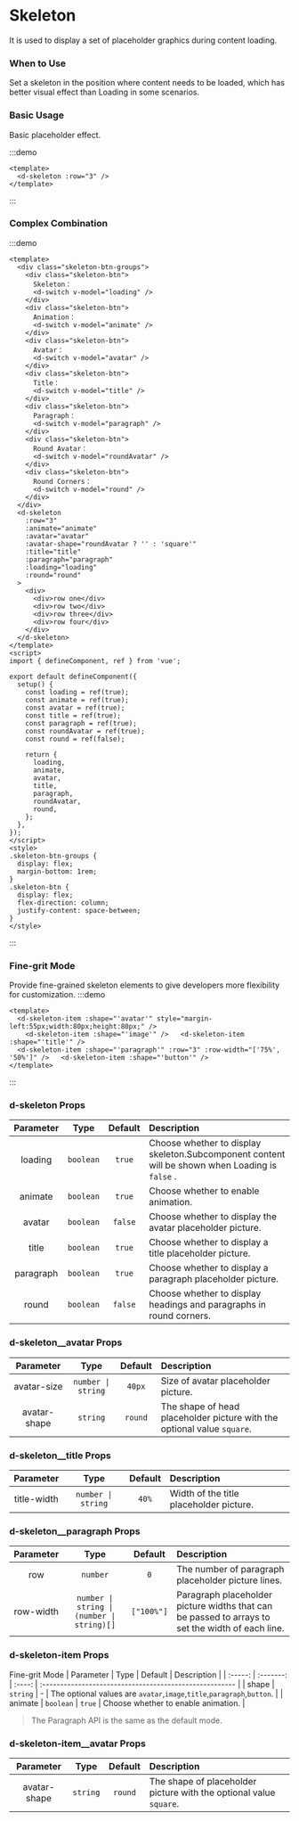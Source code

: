 # Skeleton

It is used to display a set of placeholder graphics during content loading.

### When to Use

Set a skeleton in the position where content needs to be loaded, which has better visual effect than Loading in some scenarios.

### Basic Usage

Basic placeholder effect.

:::demo

```vue
<template>
  <d-skeleton :row="3" />
</template>
```

:::

### Complex Combination

:::demo

```vue
<template>
  <div class="skeleton-btn-groups">
    <div class="skeleton-btn">
      Skeleton：
      <d-switch v-model="loading" />
    </div>
    <div class="skeleton-btn">
      Animation：
      <d-switch v-model="animate" />
    </div>
    <div class="skeleton-btn">
      Avatar：
      <d-switch v-model="avatar" />
    </div>
    <div class="skeleton-btn">
      Title：
      <d-switch v-model="title" />
    </div>
    <div class="skeleton-btn">
      Paragraph：
      <d-switch v-model="paragraph" />
    </div>
    <div class="skeleton-btn">
      Round Avatar：
      <d-switch v-model="roundAvatar" />
    </div>
    <div class="skeleton-btn">
      Round Corners：
      <d-switch v-model="round" />
    </div>
  </div>
  <d-skeleton
    :row="3"
    :animate="animate"
    :avatar="avatar"
    :avatar-shape="roundAvatar ? '' : 'square'"
    :title="title"
    :paragraph="paragraph"
    :loading="loading"
    :round="round"
  >
    <div>
      <div>row one</div>
      <div>row two</div>
      <div>row three</div>
      <div>row four</div>
    </div>
  </d-skeleton>
</template>
<script>
import { defineComponent, ref } from 'vue';

export default defineComponent({
  setup() {
    const loading = ref(true);
    const animate = ref(true);
    const avatar = ref(true);
    const title = ref(true);
    const paragraph = ref(true);
    const roundAvatar = ref(true);
    const round = ref(false);

    return {
      loading,
      animate,
      avatar,
      title,
      paragraph,
      roundAvatar,
      round,
    };
  },
});
</script>
<style>
.skeleton-btn-groups {
  display: flex;
  margin-bottom: 1rem;
}
.skeleton-btn {
  display: flex;
  flex-direction: column;
  justify-content: space-between;
}
</style>
```

:::

### Fine-grit Mode

Provide fine-grained skeleton elements to give developers more flexibility for customization.
:::demo

```vue
<template>
  <d-skeleton-item :shape="'avatar'" style="margin-left:55px;width:80px;height:80px;" />
    <d-skeleton-item :shape="'image'" />   <d-skeleton-item :shape="'title'" />  
  <d-skeleton-item :shape="'paragraph'" :row="3" :row-width="['75%', '50%']" />   <d-skeleton-item :shape="'button'" />
</template>
```

:::

### d-skeleton Props

| Parameter |   Type    | Default | Description                                                                                     |
| :-------: | :-------: | :-----: | :---------------------------------------------------------------------------------------------- |
|  loading  | `boolean` | `true`  | Choose whether to display skeleton.Subcomponent content will be shown when Loading is `false` . |
|  animate  | `boolean` | `true`  | Choose whether to enable animation.                                                             |
|  avatar   | `boolean` | `false` | Choose whether to display the avatar placeholder picture.                                       |
|   title   | `boolean` | `true`  | Choose whether to display a title placeholder picture.                                          |
| paragraph | `boolean` | `true`  | Choose whether to display a paragraph placeholder picture.                                      |
|   round   | `boolean` | `false` | Choose whether to display headings and paragraphs in round corners.                             |

### d-skeleton\_\_avatar Props

|  Parameter   |        Type        | Default | Description                                                             |
| :----------: | :----------------: | :-----: | :---------------------------------------------------------------------- |
| avatar-size  | `number \| string` | `40px`  | Size of avatar placeholder picture.                                     |
| avatar-shape |      `string`      | `round` | The shape of head placeholder picture with the optional value `square`. |

### d-skeleton\_\_title Props

|  Parameter  |        Type        | Default | Description                             |
| :---------: | :----------------: | :-----: | :-------------------------------------- |
| title-width | `number \| string` |  `40%`  | Width of the title placeholder picture. |

### d-skeleton\_\_paragraph Props

| Parameter |                    Type                    |  Default   | Description                                                                                      |
| :-------: | :----------------------------------------: | :--------: | :----------------------------------------------------------------------------------------------- |
|    row    |                  `number`                  |    `0`     | The number of paragraph placeholder picture lines.                                               |
| row-width | `number \| string \| (number \| string)[]` | `["100%"]` | Paragraph placeholder picture widths that can be passed to arrays to set the width of each line. |

### d-skeleton-item Props

Fine-grit Mode
| Parameter | Type | Default | Description |
| :-----: | :-------: | :----: | :------------------------------------------------------ |
| shape | `string` | - | The optional values are `avatar`,`image`,`title`,`paragraph`,`button`. |
| animate | `boolean` | `true` | Choose whether to enable animation. |

> The Paragraph API is the same as the default mode.

### d-skeleton-item\_\_avatar Props

|  Parameter   |   Type   | Default | Description                                                        |
| :----------: | :------: | :-----: | :----------------------------------------------------------------- |
| avatar-shape | `string` | `round` | The shape of placeholder picture with the optional value `square`. |
